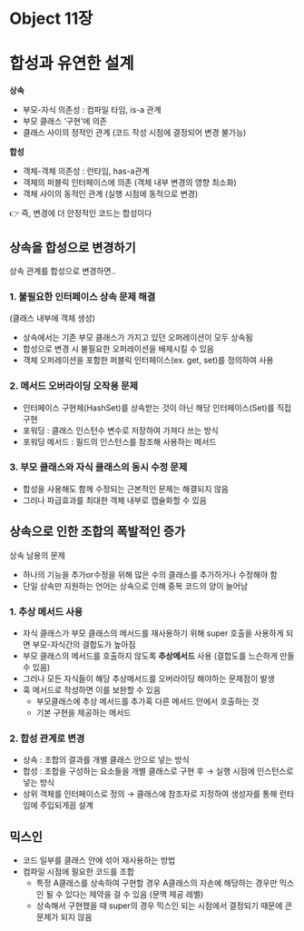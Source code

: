 # Object 11장

# 합성과 유연한 설계

**상속**

- 부모-자식 의존성 : 컴파일 타임, is-a 관계
- 부모 클래스 ‘구현’에 의존
- 클래스 사이의 정적인 관계 (코드 작성 시점에 결정되어 변경 불가능)

**합성**

- 객체-객체 의존성 : 런타임, has-a관계
- 객체의 퍼블릭 인터페이스에 의존 (객체 내부 변경의 영향 최소화)
- 객체 사이의 동적인 관계 (실행 시점에 동적으로 변경)

👉  즉, 변경에 더 안정적인 코드는 합성이다

## 상속을 합성으로 변경하기

상속 관계를 합성으로 변경하면..

### 1. 불필요한 인터페이스 상속 문제 해결

(클래스 내부에 객체 생성)

- 상속에서는 기존 부모 클래스가 가지고 있던 오퍼레이션이 모두 상속됨
- 합성으로 변경 시 불필요한 오퍼레이션을 배제시킬 수 있음
- 객체 오퍼레이션을 포함한  퍼블릭 인터페이스(ex. get, set)를 정의하여 사용

### 2. 메서드 오버라이딩 오작용 문제

- 인터페이스 구현체(HashSet)를 상속받는 것이 아닌 해당 인터페이스(Set)를 직접 구현
- 포워딩 : 클래스 인스턴수 변수로 저장하여 가져다 쓰는 방식
- 포워딩 메서드 : 필드의 인스턴스를 참조해 사용하는 메서드

### 3. 부모 클래스와 자식 클래스의 동시 수정 문제

- 합성을 사용해도 함께 수정되는 근본적인 문제는 해결되지 않음
- 그러나 파급효과를 최대한 객체 내부로 캡슐화할 수 있음

## 상속으로 인한 조합의 폭발적인 증가

상속 남용의 문제

- 하나의 기능을 추가or수정을 위해 많은 수의 클래스를 추가하거나 수정해야 함
- 단일 상속만 지원하는 언어는 상속으로 인해 중복 코드의 양이 늘어남

### 1. 추상 메서드 사용

- 자식 클래스가 부모 클래스의 메서드를 재사용하기 위해 super 호출을 사용하게 되면 부모-자식간의 결합도가 높아짐
- 부모 클래스의 메서드를 호출하지 않도록 **추상메서드** 사용 (결합도를 느슨하게 만들 수 있음)
- 그러나  모든 자식들이 해당 추상메서드를 오버라이딩 해야하는 문제점이 발생
- 훅 메서드로 작성하면 이를 보완할 수 있음
    - 부모클래스에 추상 메서드를 추가혹 다른 메서드 안에서 호출하는 것
    - 기본 구현을 제공하는 메서드

### 2. 합성 관계로 변경

- 상속 : 조합의 결과를 개별 클래스 안으로 넣는 방식
- 합성 : 조합을 구성하는 요소들을 개별 클래스로 구현 후 → 실행 시점에 인스턴스로 넣는 방식
- 상위 객체를 인터페이스로 정의 → 클래스에 참조자로 지정하여 생성자를 통해 런타임에 주입되게끔 설계

## 믹스인

- 코드 일부를 클래스 안에 섞어 재사용하는 방법
- 컴파일 시점에 필요한 코드를 조합
    - 특정 A클래스를 상속하여 구현할 경우 A클래스의 자손에 해당하는 경우만 믹스인 될 수 있다는 제약을 걸 수 있음  (문맥 제공 레벨)
    - 상속해서 구현했을 때 super의 경우 믹스인 되는 시점에서 결정되기 때문에 큰 문제가 되지 않음
